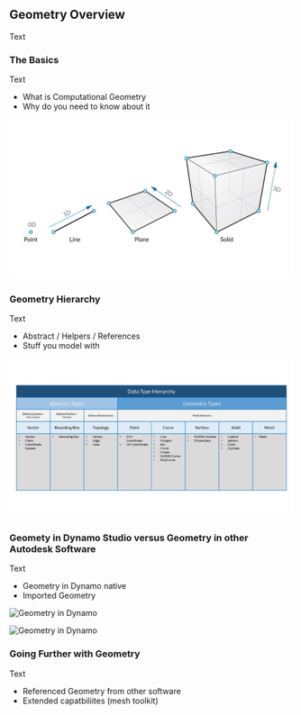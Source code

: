 ## Geometry Overview
Text

### The Basics
Text

* What is Computational Geometry
* Why do you need to know about it

![Computational Geometry](images/5-1/GeometryDimensionality.png)


### Geometry Hierarchy
Text

* Abstract / Helpers / References
* Stuff you model with

![Geometry Hiearchy](images/5-1/GeometryHierarchy.jpg)


### Geomety in Dynamo Studio versus Geometry in other Autodesk Software
Text

* Geometry in Dynamo native
* Imported Geometry

![Geometry in Dynamo](images/5-1/GeometryOrganization.jpg)


![Geometry in Dynamo](images/5-1/GeometryInDynamo.jpg)

### Going Further with Geometry
Text
* Referenced Geometry from other software
* Extended capatbiliites (mesh toolkit)
